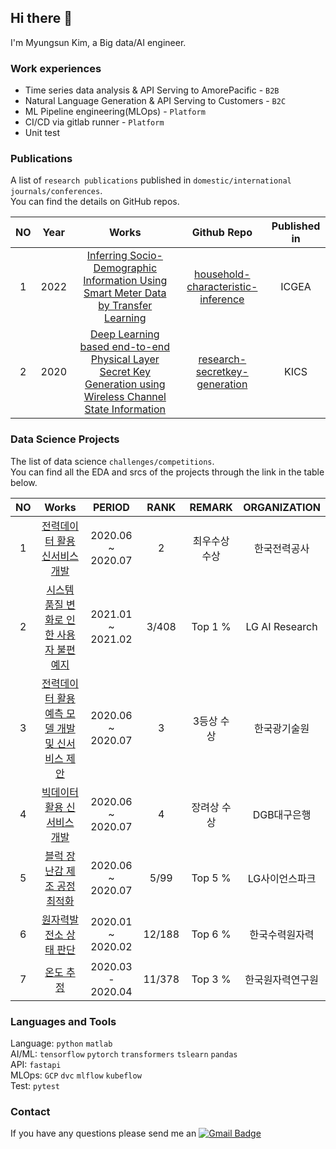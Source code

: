 ## Hi there 👋
I'm Myungsun Kim, a Big data/AI engineer.

### Work experiences
* Time series data analysis & API Serving to AmorePacific - `B2B`
* Natural Language Generation & API Serving to Customers - `B2C`
* ML Pipeline engineering(MLOps) - `Platform`
* CI/CD via gitlab runner - `Platform`
* Unit test


### Publications
A list of `research publications` published in `domestic/international` `journals/conferences`.   
You can find the details on GitHub repos.  

|NO|Year|Works|Github Repo|Published in|
|:--------------------:|:--------------------:|:------------:|:------------:|:------------:|
|1|2022|[Inferring Socio-Demographic Information Using Smart Meter Data by Transfer Learning](https://ieeexplore.ieee.org/document/9791982)|[household-characteristic-inference](https://github.com/mysunk/household-characteristic-inference)|ICGEA|
|2|2020|[Deep Learning based end-to-end Physical Layer Secret Key Generation using Wireless Channel State Information](https://www.dbpia.co.kr/Journal/articleDetail?nodeId=NODE10501198)|[research-secretkey-generation](https://github.com/mysunk/research-secretkey-generation)|KICS|


### Data Science Projects
The list of data science `challenges/competitions`.  
You can find all the EDA and srcs of the projects through the link in the table below.  

|NO|Works|PERIOD|RANK|REMARK|ORGANIZATION|
|:--------------------:|:--------------------:|:--------------------:|:--------------------:|:--------------------:|:--------------------:|
|1|[전력데이터 활용 신서비스 개발](https://github.com/mysunk/kepco-appliances-scheduling)|2020.06 ~ 2020.07|2|최우수상 수상|한국전력공사|
|2|[시스템 품질 변화로 인한 사용자 불편 예지](https://github.com/mysunk/dacon-lg-user)|2021.01 ~ 2021.02|3/408|Top 1 %|LG AI Research|
|3|[전력데이터 활용 예측 모델 개발 및 신서비스 제안](https://github.com/mysunk/dreamai-load-forecasting)|2020.06 ~ 2020.07|3|3등상 수상|한국광기술원|
|4|[빅데이터 활용 신서비스 개발](https://github.com/mysunk/daegu-area-recognition)|2020.06 ~ 2020.07|4|장려상 수상|DGB대구은행|
|5|[블럭 장난감 제조 공정 최적화](https://github.com/mysunk/dacon-process-optimization)|2020.06 ~ 2020.07|5/99|Top 5 %|LG사이언스파크|
|6|[원자력발전소 상태 판단](https://github.com/mysunk/dacon-powerplant-state-estimation)|2020.01 ~ 2020.02|12/188|Top 6 %|한국수력원자력|
|7|[온도 추정](https://github.com/mysunk/dacon-temperature-forecasting)|2020.03 - 2020.04|11/378|Top 3 %|한국원자력연구원|

### Languages and Tools
Language: 
`python`
`matlab`  
AI/ML: 
`tensorflow`
`pytorch`
`transformers`
`tslearn`
`pandas`  
API: 
`fastapi`  
MLOps: 
`GCP`
`dvc`
`mlflow`
`kubeflow`  
Test: 
`pytest`


<!--
**mysunk/mysunk** is a ✨ _special_ ✨ repository because its `README.md` (this file) appears on your GitHub profile.

Here are some ideas to get you started:

- 🔭 I’m currently working on ...
- 🌱 I’m currently learning ...
- 👯 I’m looking to collaborate on ...
- 🤔 I’m looking for help with ...
- 💬 Ask me about ...
- 📫 How to reach me: ...
- 😄 Pronouns: ...
- ⚡ Fun fact: ...
-->

### Contact
If you have any questions please send me an 
[![Gmail Badge](https://img.shields.io/badge/-Gmail-d14836?style=flat-square&logo=Gmail&logoColor=white&link=mailto:pond9816@gmail.com)](mailto:pond9816@gmail.com)
<!--- 
<div align=center>  

[![Gmail Badge](https://img.shields.io/badge/-Gmail-d14836?style=flat-square&logo=Gmail&logoColor=white&link=mailto:pond9816@gmail.com)](mailto:pond9816@gmail.com)  
</div>  
--->

